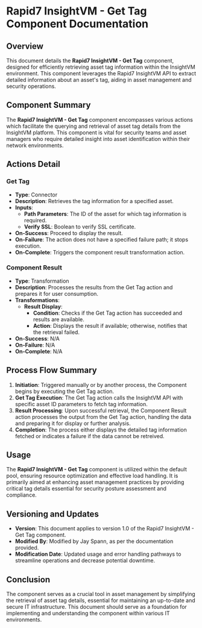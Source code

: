 # Rapid7 InsightVM - Get Tag Component Documentation

## Overview
This document details the **Rapid7 InsightVM - Get Tag** component, designed for efficiently retrieving asset tag information within the InsightVM environment. This component leverages the Rapid7 InsightVM API to extract detailed information about an asset's tag, aiding in asset management and security operations.

## Component Summary
The **Rapid7 InsightVM - Get Tag** component encompasses various actions which facilitate the querying and retrieval of asset tag details from the InsightVM platform. This component is vital for security teams and asset managers who require detailed insight into asset identification within their network environments.

## Actions Detail
### Get Tag
- **Type**: Connector
- **Description**: Retrieves the tag information for a specified asset.
- **Inputs**:
  - **Path Parameters**: The ID of the asset for which tag information is required.
  - **Verify SSL**: Boolean to verify SSL certificate.
- **On-Success**: Proceed to display the result.
- **On-Failure**: The action does not have a specified failure path; it stops execution.
- **On-Complete**: Triggers the component result transformation action.

### Component Result
- **Type**: Transformation
- **Description**: Processes the results from the Get Tag action and prepares it for user consumption.
- **Transformations**:
  - **Result Display**:
    - **Condition**: Checks if the Get Tag action has succeeded and results are available.
    - **Action**: Displays the result if available; otherwise, notifies that the retrieval failed.
- **On-Success**: N/A
- **On-Failure**: N/A
- **On-Complete**: N/A

## Process Flow Summary
1. **Initiation**: Triggered manually or by another process, the Component begins by executing the Get Tag action.
2. **Get Tag Execution**: The Get Tag action calls the InsightVM API with specific asset ID parameters to fetch tag information.
3. **Result Processing**: Upon successful retrieval, the Component Result action processes the output from the Get Tag action, handling the data and preparing it for display or further analysis.
4. **Completion**: The process either displays the detailed tag information fetched or indicates a failure if the data cannot be retreived.

## Usage
The **Rapid7 InsightVM - Get Tag** component is utilized within the default pool, ensuring resource optimization and effective load handling. It is primarily aimed at enhancing asset management practices by providing critical tag details essential for security posture assessment and compliance.

## Versioning and Updates
- **Version**: This document applies to version 1.0 of the Rapid7 InsightVM - Get Tag component.
- **Modified By**: Modified by Jay Spann, as per the documentation provided.
- **Modification Date**: Updated usage and error handling pathways to streamline operations and decrease potential downtime.

## Conclusion
The component serves as a crucial tool in asset management by simplifying the retrieval of asset tag details, essential for maintaining an up-to-date and secure IT infrastructure. This document should serve as a foundation for implementing and understanding the component within various IT environments.
